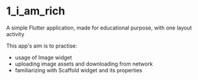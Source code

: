 # 1_i_am_rich
A simple Flutter application, made for educational purpose, with one layout activity

This app's aim is to practise: 
- usage of Image widget
- uploading image assets and downloading from network
- familiarizing with Scaffold widget and its properties